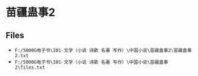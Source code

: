 # 苗疆蛊事2

## Files

- `F:/5000G电子书\I01-文学（小说 诗歌 名著 写作）\中国小说\苗疆蛊事2\苗疆蛊事2.txt`
- `F:/5000G电子书\I01-文学（小说 诗歌 名著 写作）\中国小说\苗疆蛊事2\files.txt`
